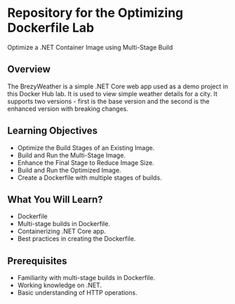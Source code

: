 # Repository for the Optimizing Dockerfile Lab
 
Optimize a .NET Container Image using Multi-Stage Build

## Overview
The BrezyWeather is a simple .NET Core web app used as a demo project in this Docker Hub lab. It is used to view simple weather details for a city. 
It supports two versions - first is the base version and the second is the enhanced version with breaking changes. 

## Learning Objectives
- Optimize the Build Stages of an Existing Image.
- Build and Run the Multi-Stage Image.
- Enhance the Final Stage to Reduce Image Size.
- Build and Run the Optimized Image. 
- Create a Dockerfile with multiple stages of builds.

## What You Will Learn?
- Dockerfile
- Multi-stage builds in Dockerfile.
- Containerizing .NET Core app. 
- Best practices in creating the Dockerfile. 

## Prerequisites
- Familiarity with multi-stage builds in Dockerfile. 
- Working knowledge on .NET. 
- Basic understanding of HTTP operations.
